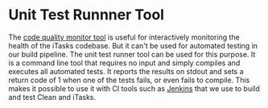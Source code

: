 # Unit Test Runnner Tool
The [code quality monitor tool](CodeQualityMonitor.md) is useful for interactively monitoring the health of the iTasks codebase. But it can't be used for automated testing in our build pipeline. The unit test runner tool can be used for this purpose. It is a command line tool that requires no input and simply compiles and executes all automated tests. It reports the results on stdout and sets a return code of 1 when one of the tests fails, or even fails to compile. This makes it possible to use it with CI tools such as [Jenkins](http://jenkins.io) that we use to build and test Clean and iTasks.
